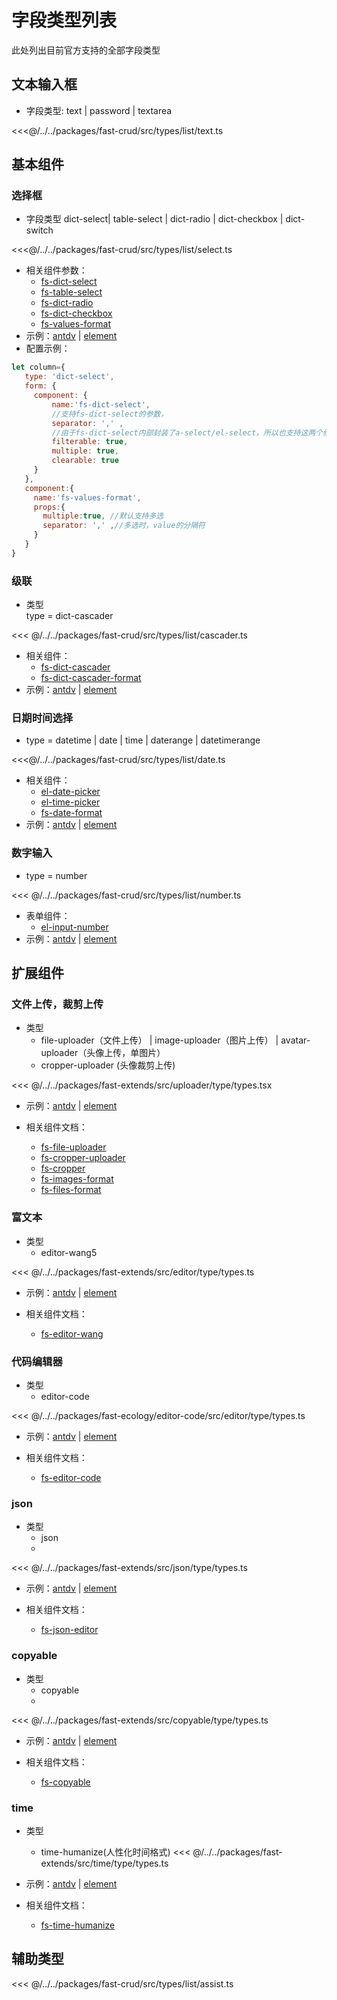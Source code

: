 # 字段类型列表

此处列出目前官方支持的全部字段类型

## 文本输入框
* 字段类型: text | password | textarea

<<<@/../../packages/fast-crud/src/types/list/text.ts

## 基本组件

### 选择框
* 字段类型 dict-select| table-select | dict-radio | dict-checkbox | dict-switch  
  
<<<@/../../packages/fast-crud/src/types/list/select.ts

* 相关组件参数：
    * [fs-dict-select](/api/components/crud/extends/fs-dict-select.md) 
    * [fs-table-select](/api/components/crud/extends/fs-table-select.md)
    * [fs-dict-radio](/api/components/crud/extends/fs-dict-radio.md)  
    * [fs-dict-checkbox](/api/components/crud/extends/fs-dict-checkbox)  
    * [fs-values-format](/api/components/crud/extends/fs-values-format)
* 示例：[antdv](http://fast-crud.docmirror.cn/antdv/#/crud/component/select) | [element](http://fast-crud.docmirror.cn/element/#/crud/component/select)
* 配置示例：
```javascript
let column={
   type: 'dict-select',
   form: {
     component: {
         name:'fs-dict-select', 
         //支持fs-dict-select的参数，
         separator: ',' ,
         //由于fs-dict-select内部封装了a-select/el-select，所以也支持这两个组件的参数
         filterable: true,
         multiple: true,
         clearable: true
     }
   },
   component:{
     name:'fs-values-format',
     props:{
       multiple:true, //默认支持多选
       separator: ',' ,//多选时，value的分隔符
     }   
   }
}

```


### 级联

* 类型  
type = dict-cascader

<<< @/../../packages/fast-crud/src/types/list/cascader.ts

* 相关组件：
    * [fs-dict-cascader](/api/components/crud/extends/fs-dict-cascader.md)  
    * [fs-dict-cascader-format](/api/components/crud/extends/fs-dict-cascader-format.md)
* 示例：[antdv](http://fast-crud.docmirror.cn/antdv/#/crud/component/cascader) | [element](http://fast-crud.docmirror.cn/element/#/crud/component/cascader)

### 日期时间选择
* type = datetime | date | time | daterange | datetimerange

<<<@/../../packages/fast-crud/src/types/list/date.ts

* 相关组件：
    * [el-date-picker](https://element-plus.gitee.io/#/zh-CN/component/date-picker#attributes)  
    * [el-time-picker](https://element-plus.gitee.io/#/zh-CN/component/time-picker)  
    * [fs-date-format](/api/components/crud/extends/fs-date-format)
* 示例：[antdv](http://fast-crud.docmirror.cn/antdv/#/crud/component/date) | [element](http://fast-crud.docmirror.cn/element/#/crud/component/date)
 
   

### 数字输入
* type = number

<<< @/../../packages/fast-crud/src/types/list/number.ts

* 表单组件：
    * [el-input-number](https://element-plus.gitee.io/#zh-CN/component/input-number)
* 示例：[antdv](http://fast-crud.docmirror.cn/antdv/#/crud/component/number) | [element](http://fast-crud.docmirror.cn/element/#/crud/component/number)
 

## 扩展组件

### 文件上传，裁剪上传
* 类型
    *  file-uploader（文件上传） | image-uploader（图片上传） | avatar-uploader（头像上传，单图片）  
    *  cropper-uploader (头像裁剪上传)
    
<<< @/../../packages/fast-extends/src/uploader/type/types.tsx
* 示例：[antdv](http://fast-crud.docmirror.cn/antdv/#/crud/component/uploader/form) | [element](http://fast-crud.docmirror.cn/element/#/crud/component/uploader/form)

* 相关组件文档：
    * [fs-file-uploader](/api/components/extends/uploader/components/fs-file-uploader.md) 
    * [fs-cropper-uploader](/api/components/extends/uploader/components/fs-cropper-uploader.md) 
    * [fs-cropper](/api/components/extends/uploader/components/fs-cropper.md)  
    * [fs-images-format](/api/components/extends/uploader/components/fs-images-format.md)
    * [fs-files-format](/api/components/extends/uploader/components/fs-files-format.md)


### 富文本
* 类型
  *  editor-wang5

<<< @/../../packages/fast-extends/src/editor/type/types.ts
* 示例：[antdv](http://fast-crud.docmirror.cn/antdv/#/crud/component/editor) | [element](http://fast-crud.docmirror.cn/element/#/crud/component/editor)

* 相关组件文档：
  * [fs-editor-wang](/api/components/extends/editor/components/fs-editor-wang5/index.md)

### 代码编辑器
* 类型
  *  editor-code

<<< @/../../packages/fast-ecology/editor-code/src/editor/type/types.ts
* 示例：[antdv](http://fast-crud.docmirror.cn/antdv/#/crud/component/code) | [element](http://fast-crud.docmirror.cn/element/#/crud/component/code)

* 相关组件文档：
  * [fs-editor-code](/api/components/extends/editor/components/fs-editor-code/index.md)
  

### json
* 类型
  *  json
  * 
<<< @/../../packages/fast-extends/src/json/type/types.ts
* 示例：[antdv](http://fast-crud.docmirror.cn/antdv/#/crud/component/json) | [element](http://fast-crud.docmirror.cn/element/#/crud/component/json)

* 相关组件文档：
  * [fs-json-editor](/api/components/extends/json/components/fs-json-editor.md)


### copyable
* 类型
  *  copyable
  * 
<<< @/../../packages/fast-extends/src/copyable/type/types.ts
* 示例：[antdv](http://fast-crud.docmirror.cn/antdv/#/crud/component/text) | [element](http://fast-crud.docmirror.cn/element/#/crud/component/text)

* 相关组件文档：
  * [fs-copyable](/api/components/extends/copyable/components/fs-copyable.md)


### time
* 类型
  *  time-humanize(人性化时间格式)
<<< @/../../packages/fast-extends/src/time/type/types.ts
* 示例：[antdv](http://fast-crud.docmirror.cn/antdv/#/crud/component/date) | [element](http://fast-crud.docmirror.cn/element/#/crud/component/date)

* 相关组件文档：
  * [fs-time-humanize](/api/components/extends/time/components/fs-time-humanize.md)



## 辅助类型

<<< @/../../packages/fast-crud/src/types/list/assist.ts


